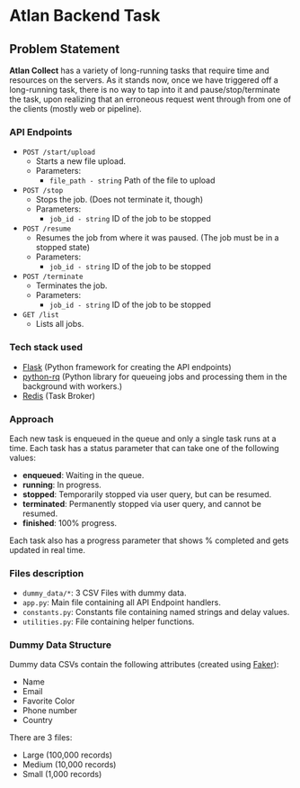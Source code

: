 # Atlan Backend Task

## Problem Statement

**Atlan Collect** has a variety of long-running tasks that require time and resources on the servers. As it stands now, once we have triggered off a long-running task, there is no way to tap into it and pause/stop/terminate the task, upon realizing that an erroneous request went through from one of the clients (mostly web or pipeline).

### API Endpoints
- `POST /start/upload`
  - Starts a new file upload.
  - Parameters:
    - `file_path - string` Path of the file to upload
- `POST /stop`
  - Stops the job. (Does not terminate it, though)
  - Parameters:
    - `job_id - string` ID of the job to be stopped
- `POST /resume`
  - Resumes the job from where it was paused. (The job must be in a stopped state)
  - Parameters:
    - `job_id - string` ID of the job to be stopped
- `POST /terminate`
  - Terminates the job.
  - Parameters:
    - `job_id - string` ID of the job to be stopped
- `GET /list`
  - Lists all jobs.

### Tech stack used
- [Flask](!https://flask.palletsprojects.com/en/1.1.x/) (Python framework for creating the API endpoints)
- [python-rq](!https://python-rq.org/) (Python library for queueing jobs and processing them in the background with workers.)
- [Redis](!https://redis.io/) (Task Broker)

### Approach

Each new task is enqueued in the queue and only a single task runs at a time.
Each task has a status parameter that can take one of the following values:
  - **enqueued**: Waiting in the queue.
  - **running**: In progress.
  - **stopped**: Temporarily stopped via user query, but can be resumed.
  - **terminated**: Permanently stopped via user query, and cannot be resumed.
  - **finished**: 100% progress.

Each task also has a progress parameter that shows % completed and gets updated in real time.

### Files description

- `dummy_data/*`: 3 CSV Files with dummy data.
- `app.py`: Main file containing all API Endpoint handlers.
- `constants.py`: Constants file containing named strings and delay values.
- `utilities.py`: File containing helper functions.

### Dummy Data Structure

Dummy data CSVs contain the following attributes (created using [Faker](!https://github.com/joke2k/faker)):
- Name
- Email
- Favorite Color
- Phone number
- Country

There are 3 files:
- Large (100,000 records)
- Medium (10,000 records)
- Small (1,000 records)
